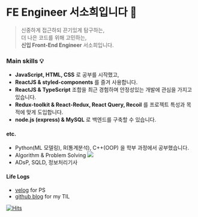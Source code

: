 # FE Engineer 서소희입니다 🌳
> 신중하게 접근하되 끈기있게 탐구하는, <br/>
더 나은 코드를 위해 고민하는, <br/>
**신입 Front-End Engineer** 서소희입니다.
### Main skills 💡
- __JavaScript, HTML, CSS__                         로 공부를 시작했고,
- __ReactJS & styled-components__                       를 즐겨 사용합니다. 
- __ReactJS & TypeScript__                              조합을 최근 경험하며 안정성있는 개발에 관심을 가지고 있습니다.
- __Redux-toolkit & React-Redux, React Query, Recoil__  를 프로젝트 특성과 목적에 맞게 도입합니다.
- __node.js (express) & MySQL__                         로 백엔드를 구축할 수 있습니다.
#### etc.
- Python(ML 모델링), R(통계분석), C++(OOP) 을 학부 과정에서 공부했습니다.
- Algorithm & Problem Solving  <a href="https://solved.ac/profile/greenish0902"><img src="http://mazassumnida.wtf/api/mini/generate_badge?boj=greenish0902"/></a>
- ADsP, SQLD, 정보처리기사 
#### Life Logs
- [velog](https://velog.io/@greenish0902) for PS
- [github blog](https://greenish0902.github.io/) for my TIL

<a href="https://hits.sh/github.com/greenish0902/"><img alt="Hits" src="https://hits.sh/github.com/greenish0902.svg?label=welcome!&color=bce6bc&labelColor=5a5a5a&logo=Github"/></a>
